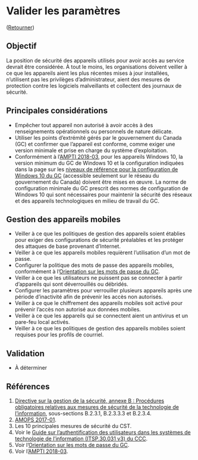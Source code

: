 # Valider les paramètres

([Retourner](README.md#mesures-de-sécurité-initiales))

## Objectif

La position de sécurité des appareils utilisés pour avoir accès au service devrait être considérée. À tout le moins, les organisations doivent veiller à ce que les appareils aient les plus récentes mises à jour installées, n’utilisent pas les privilèges d’administrateur, aient des mesures de protection contre les logiciels malveillants et collectent des journaux de sécurité.

## Principales considérations

* Empêcher tout appareil non autorisé à avoir accès à des renseignements opérationnels ou personnels de nature délicate.
* Utiliser les points d’extrémité gérés par le gouvernement du Canada (GC) et confirmer que l’appareil est conforme, comme exiger une version minimale et prise en charge du système d’exploitation.
* Conformément à l’[AMPTI 2018-03](https://www.canada.ca/fr/gouvernement/systeme/gouvernement-numerique/technologiques-modernes-nouveaux/avis-mise-oeuvre-politique/directive-migration-configuration-systeme-exploitation-bureau-windows10.html), pour les appareils Windows 10, la version minimum du GC de Windows 10 et la configuration indiquées dans la page sur les [niveaux de référence pour la configuration de Windows 10 du GC](https://gcconnex.gc.ca/groups/profile/12903340/wtd-common-desktop-operating-environment-environnement-dexploitation-commun-des-ordinateurs-de-bureau-des-atmt?language=fr#20998653) (accessible seulement sur le réseau du gouvernement du Canada) doivent être mises en œuvre. La norme de configuration minimale du GC prescrit des normes de configuration de Windows 10 qui sont nécessaires pour maintenir la sécurité des réseaux et des appareils technologiques en milieu de travail du GC.

## Gestion des appareils mobiles

* Veiller à ce que les politiques de gestion des appareils soient établies pour exiger des configurations de sécurité préalables et les protéger des attaques de base provenant d’Internet.
* Veiller à ce que les appareils mobiles requièrent l’utilisation d’un mot de passe.
* Configurer la politique des mots de passe des appareils mobiles, conformément à l’[Orientation sur les mots de passe du GC](https://www.canada.ca/fr/government/system/digital-government/password-guidance.html).
* Veiller à ce que les utilisateurs ne puissent pas se connecter à partir d’appareils qui sont déverrouillés ou débridés.
* Configurer les paramètres pour verrouiller plusieurs appareils après une période d’inactivité afin de prévenir les accès non autorisés.
* Veiller à ce que le chiffrement des appareils mobiles soit activé pour prévenir l’accès non autorisé aux données mobiles.
* Veiller à ce que les appareils qui se connectent aient un antivirus et un pare-feu local activés.
* Veiller à ce que les politiques de gestion des appareils mobiles soient requises pour les profils de courriel.

## Validation

* À déterminer

## Références

1. [Directive sur la gestion de la sécurité, annexe B : Procédures obligatoires relatives aux mesures de sécurité de la technologie de l’information](https://www.tbs-sct.canada.ca/pol/doc-fra.aspx?id=32611), sous-sections B.2.3.1, B.2.3.3.3 et B.2.3.4.
2. [AMOPS 2017-01](https://www.canada.ca/en/treasury-board-secretariat/services/access-information-privacy/security-identity-management/direction-secure-use-commercial-cloud-services-spin.html).
3. Les 10 principales mesures de sécurité du CST.
4. Voir le [Guide sur l’authentification des utilisateurs dans les systèmes de technologie de l’information (ITSP.30.031 v3) du CCC](https://cyber.gc.ca/fr/orientation/guide-sur-lauthentification-des-utilisateurs-dans-les-systemes-de-technologie-de).
5. Voir l’[Orientation sur les mots de passe du GC](https://www.canada.ca/fr/government/system/digital-government/password-guidance.html).
6. Voir l’[AMPTI 2018-03](https://www.canada.ca/fr/gouvernement/systeme/gouvernement-numerique/technologiques-modernes-nouveaux/avis-mise-oeuvre-politique/directive-migration-configuration-systeme-exploitation-bureau-windows10.html).
